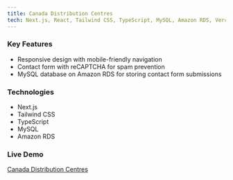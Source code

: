 ```yaml
---
title: Canada Distribution Centres
tech: Next.js, React, Tailwind CSS, TypeScript, MySQL, Amazon RDS, Vercel.
---
```

### Key Features

- Responsive design with mobile-friendly navigation
- Contact form with reCAPTCHA for spam prevention
- MySQL database on Amazon RDS for storing contact form submissions

### Technologies

- Next.js
- Tailwind CSS
- TypeScript
- MySQL
- Amazon RDS

### Live Demo

[Canada Distribution Centres](https://canadadistributioncentres.com/)
